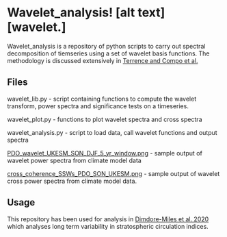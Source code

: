 # Wavelet_analysis! [alt text][wavelet.]


Wavelet_analysis is a repository of python scripts to carry out spectral decomposition
of tiemseries using a set of wavelet basis functions. The methodology is 
discussed extensively in [Terrence and Compo et al.](https://psl.noaa.gov/people/gilbert.p.compo/Torrence_compo1998.pdf)


## Files

wavelet_lib.py - script containing functions to compute the wavelet transform, power spectra and significance tests on a timeseries.

wavelet_plot.py - functions to plot wavelet spectra and cross spectra

wavelet_analysis.py - script to load data, call wavelet functions and output spectra

[PDO_wavelet_UKESM_SON_DJF_5_yr_window.png](PDO_wavelet_UKESM_SON_DJF_5_yr_window.png) - sample output of wavelet power spectra from climate model data

[cross_coherence_SSWs_PDO_SON_UKESM.png](cross_coherence_SSWs_PDO_SON_UKESM.png) - sample output of wavelet cross power spectra from climate model data.


## Usage

This repository has been used for analysis in [Dimdore-Miles et al. 2020](https://wcd.copernicus.org/preprints/wcd-2020-56/) which analyses long term variability in stratospheric circulation indices.

